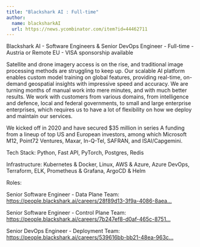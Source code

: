 ```yaml
---
title: "Blackshark AI : Full-time"
author:
  name: blacksharkAI
  url: https://news.ycombinator.com/item?id=44462711
---
```


<JobNavigation />

Blackshark AI - Software Engineers &amp; Senior DevOps Engineer - Full-time - Austria or Remote EU - VISA sponsorship available

Satellite and drone imagery access is on the rise, and traditional image processing methods are struggling to keep up. Our scalable AI platform enables custom model training on global features, providing real-time, on-demand geospatial insights with impressive speed and accuracy. We are turning months of manual work into mere minutes, and with much better results. We work with customers from various domains, from intelligence and defence, local and federal governments, to small and large enterprise enterprises, which requires us to have a lot of flexibility on how we deploy and maintain our services.

We kicked off in 2020 and have secured $35 million in series A funding from a lineup of top US and European investors, among which Microsoft M12, Point72 Ventures, Maxar, In-Q-Tel, SAFRAN, and ISAI&#x2F;Capgemini.

Tech Stack: Python, Fast API, PyTorch, Postgres, Redis

Infrastructure: Kubernetes &amp; Docker, Linux, AWS &amp; Azure, Azure DevOps, Terraform, ELK, Prometheus &amp; Grafana, ArgoCD &amp; Helm

Roles:

Senior Software Engineer - Data Plane Team: <a href="https:&#x2F;&#x2F;people.blackshark.ai&#x2F;careers&#x2F;28f89d13-3f9a-4086-8aea-0d1a2730685f" rel="nofollow">https:&#x2F;&#x2F;people.blackshark.ai&#x2F;careers&#x2F;28f89d13-3f9a-4086-8aea...</a>

Senior Software Engineer - Control Plane Team: <a href="https:&#x2F;&#x2F;people.blackshark.ai&#x2F;careers&#x2F;7b247ef8-d0af-465c-8751-44fdd1e47675" rel="nofollow">https:&#x2F;&#x2F;people.blackshark.ai&#x2F;careers&#x2F;7b247ef8-d0af-465c-8751...</a>

Senior DevOps Engineer - Deployment Team: <a href="https:&#x2F;&#x2F;people.blackshark.ai&#x2F;careers&#x2F;539616bb-bb21-48ea-963c-c87d636ebdbf" rel="nofollow">https:&#x2F;&#x2F;people.blackshark.ai&#x2F;careers&#x2F;539616bb-bb21-48ea-963c...</a>
<JobApplication />
